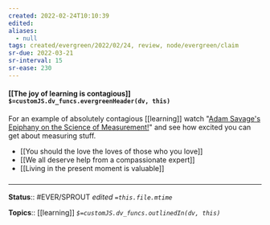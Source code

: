 ```yaml
---
created: 2022-02-24T10:10:39 
edited: 
aliases:
  - null
tags: created/evergreen/2022/02/24, review, node/evergreen/claim
sr-due: 2022-03-21
sr-interval: 15
sr-ease: 230
---
```


#### [[The joy of learning is contagious]] `$=customJS.dv_funcs.evergreenHeader(dv, this)`

For an example of absolutely contagious [[learning]] watch "[Adam Savage's Epiphany on the Science of Measurement!](https://www.youtube.com/watch?v=qE7dYhpI_bI)" and see how excited you can get about measuring stuff.

- [[You should the love the loves of those who you love]]
- [[We all deserve help from a compassionate expert]]
- [[Living in the present moment is valuable]]

### <hr class="footnote"/>

**Status**:: #EVER/SPROUT
*edited `=this.file.mtime`*

**Topics**:: [[learning]] 
*`$=customJS.dv_funcs.outlinedIn(dv, this)`*

